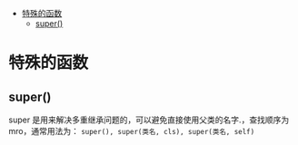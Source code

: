 - [特殊的函数](#特殊的函数)
    - [super()](#super())

# 特殊的函数
## super()
super 是用来解决多重继承问题的，可以避免直接使用父类的名字.，查找顺序为 mro，通常用法为：
`super(), super(类名, cls), super(类名, self)`

